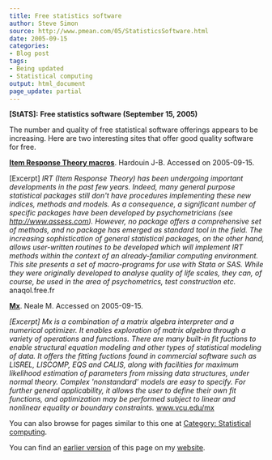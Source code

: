 ```yaml
---
title: Free statistics software
author: Steve Simon
source: http://www.pmean.com/05/StatisticsSoftware.html
date: 2005-09-15
categories:
- Blog post
tags:
- Being updated
- Statistical computing
output: html_document
page_update: partial
---
```

**[StATS]:** **Free statistics software (September
15, 2005)**

The number and quality of free statistical software offerings appears to
be increasing. Here are two interesting sites that offer good quality
software for free.

**[Item Response Theory macros](http://anaqol.free.fr)**. Hardouin J-B.
Accessed on 2005-09-15.

\[Excerpt\] *IRT (Item Response Theory) has been undergoing important
developments in the past few years. Indeed, many general purpose
statistical packages still don't have procedures implementing these
new indices, methods and models. As a consequence, a significant
number of specific packages have been developed by psychometricians
(see http://www.assess.com). However, no package offers a
comprehensive set of methods, and no package has emerged as standard
tool in the field. The increasing sophistication of general
statistical packages, on the other hand, allows user-written routines
to be developed which will implement IRT methods within the context of
an already-familiar computing environment. This site presents a set of
macro-programs for use with Stata or SAS. While they were originally
developed to analyse quality of life scales, they can, of course, be
used in the area of psychometrics, test construction etc.*
anaqol.free.fr

**[Mx](http://www.vcu.edu/mx)**. Neale M. Accessed on 2005-09-15.

*\[Excerpt\] Mx is a combination of a matrix algebra interpreter and a
numerical optimizer. It enables exploration of matrix algebra through
a variety of operations and functions. There are many built-in fit
fuctions to enable structural equation modeling and other types of
statistical modeling of data. It offers the fitting fuctions found in
commercial software such as LISREL, LISCOMP, EQS and CALIS, along with
facilities for maximum likelihood estimation of parameters from
missing data structures, under normal theory. Complex 'nonstandard'
models are easy to specify. For further general applicability, it
allows the user to define their own fit functions, and optimization
may be performed subject to linear and nonlinear equality or boundary
constraints.* www.vcu.edu/mx

You can also browse
for pages similar to this one at [Category: Statistical
computing](../category/StatisticalComputing.html).

You can find an [earlier version][sim1] of this page on my [website][sim2].

[sim1]: http://www.pmean.com/05/StatisticsSoftware.html
[sim2]: http://www.pmean.com
